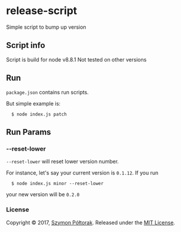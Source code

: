 # release-script
Simple script to bump up version

## Script info

Script is build for node v8.8.1 Not tested on other versions

## Run

`package.json` contains run scripts.

But simple example is:
```
  $ node index.js patch
```

## Run Params

### --reset-lower
`--reset-lower` will reset lower version number.

For instance, let's say your current version is `0.1.12`.
If you run
```
  $ node index.js minor --reset-lower
```
your new version will be `0.2.0`

### License

Copyright © 2017, [Szymon Półtorak](https://github.com/poltorak).
Released under the [MIT License](LICENSE).
